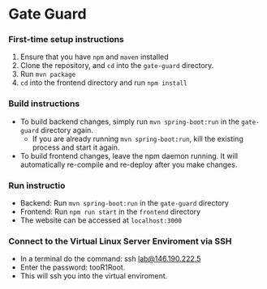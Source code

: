 # Gate Guard

### First-time setup instructions
1. Ensure that you have `npm` and `maven` installed
2. Clone the repository, and `cd` into the `gate-guard` directory.
3. Run `mvn package`
4. `cd` into the frontend directory and run `npm install`

### Build instructions
- To build backend changes, simply run `mvn spring-boot:run` in the `gate-guard` directory again.
  - If you are already running `mvn spring-boot:run`, kill the existing process and start it again.
- To build frontend changes, leave the npm daemon running. It will automatically re-compile and re-deploy after you make changes.

### Run instructio
- Backend: Run `mvn spring-boot:run` in the `gate-guard` directory
- Frontend: Run `npm run start` in the `frontend` directory
- The website can be accessed at `localhost:3000`

### Connect to the Virtual Linux Server Enviroment via SSH
- In a terminal do the command: ssh lab@146.190.222.5
- Enter the password: tooR1Root.
- This will ssh you into the virtual enviroment.
